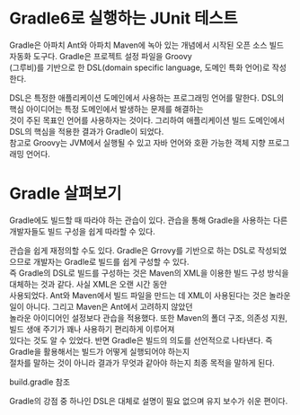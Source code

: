 # **Gradle6로 실행하는 JUnit 테스트**  
Gradle은 아파치 Ant와 아파치 Maven에 녹아 있는 개념에서 시작된 오픈 소스 빌드 자동화 도구다. Gradle은 프로젝트 설정 파일을 Groovy  
(그루비)를 기반으로 한 DSL(domain specific language, 도메인 특화 언어)로 작성한다.  
  
DSL은 특정한 애플리케이션 도메인에서 사용하는 프로그래밍 언어를 말한다. DSL의 핵심 아이디어는 특정 도메인에서 발생하는 문제를 해결하는  
것이 주된 목표인 언어를 사용하자는 것이다. 그리하여 애플리케이션 빌드 도메인에서 DSL의 핵심을 적용한 결과가 Gradle이 되었다.  
참고로 Groovy는 JVM에서 실행될 수 있고 자바 언어와 호환 가능한 객체 지향 프로그래밍 언어다.  
  
# **Gradle 살펴보기**  
Gradle에도 빌드할 때 따라야 하는 관습이 있다. 관습을 통해 Gradle을 사용하는 다른 개발자들도 빌드 구성을 쉽게 따라할 수 있다.  
  
관습을 쉽게 재정의할 수도 있다. Gradle은 Grrovy를 기반으로 하는 DSL로 작성되었으므로 개발자는 Gradle로 빌드를 쉽게 구성할 수 있다.  
즉 Gradle의 DSL로 빌드를 구성하는 것은 Maven의 XML을 이용한 빌드 구성 방식을 대체하는 것과 같다. 사실 XML은 오랜 시간 동안  
사용되었다. Ant와 Maven에서 빌드 파일을 만드는 데 XML이 사용된다는 것은 놀라운 일이 아니다. 그리고 Maven은 Ant에서 고려하지 않았던  
놀라운 아이디어인 설정보다 관습을 적용했다. 또한 Maven의 폴더 구조, 의존성 지원, 빌드 생애 주기가 꽤나 사용하기 편리하게 이루어져  
있다는 것도 알 수 있었다. 반면 Gradle은 빌드의 의도를 선언적으로 나타낸다. 즉 Gradle을 활용해서는 빌드가 어떻게 실행되어야 하는지  
절차를 말하는 것이 아니라 결과가 무엇과 같아야 하는지 최종 목적을 말하게 된다.  
  
build.gradle 참조  
  
Gradle의 강점 중 하나인 DSL은 대체로 설명이 필요 없으며 유지 보수가 쉬운 편이다.  
  
